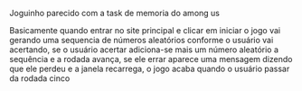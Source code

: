 Joguinho parecido com a task de memoria do among us

Basicamente quando entrar no site principal e clicar em iniciar o jogo vai gerando uma sequencia de números aleatórios conforme o usuário vai acertando, se o usuário acertar adiciona-se mais um número aleatório a sequência e a rodada avança, se ele errar aparece uma mensagem dizendo que ele perdeu e a janela recarrega, o jogo acaba quando o usuário passar da rodada cinco